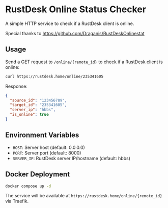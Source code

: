 # RustDesk Online Status Checker

A simple HTTP service to check if a RustDesk client is online.

Special thanks to <https://github.com/Draganis/RustDeskOnlinestat>

## Usage

Send a GET request to `/online/{remote_id}` to check if a RustDesk client is online:

```bash
curl https://rustdesk.home/online/235341605
```

Response:
```json
{
  "source_id": "123456789",
  "target_id": "235341605",
  "server_ip": "hbbs",
  "is_online": true
}
```

## Environment Variables

- `HOST`: Server host (default: 0.0.0.0)
- `PORT`: Server port (default: 8000)
- `SERVER_IP`: RustDesk server IP/hostname (default: hbbs)

## Docker Deployment

```bash
docker compose up -d
```

The service will be available at `https://rustdesk.home/online/{remote_id}` via Traefik.
